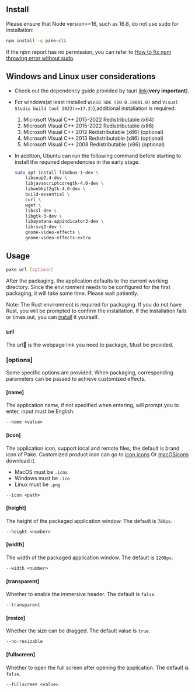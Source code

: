 ## Install

Please ensure that Node version>=16, such as 16.8, do not use sudo for installation:

```bash
npm install -g pake-cli
```

If the npm report has no permission, you can refer to [How to fix npm throwing error without sudo](https://stackoverflow.com/questions/16151018/how-to-fix-npm-throwing-error-without-sudo).

## Windows and Linux user considerations

- Check out the dependency guide provided by tauri [link](https://tauri.app/v1/guides/getting-started/prerequisites)(**very important**).
- For windows(at least installed `Win10 SDK (10.0.19041.0)` and `Visual Studio build tool 2022(>=17.2)`),additional installation is required:

  1. Microsoft Visual C++ 2015-2022 Redistributable (x64)
  2. Microsoft Visual C++ 2015-2022 Redistributable (x86)
  3. Microsoft Visual C++ 2012 Redistributable (x86) (optional)
  4. Microsoft Visual C++ 2013 Redistributable (x86) (optional)
  5. Microsoft Visual C++ 2008 Redistributable (x86) (optional)

- In addition, Ubuntu can run the following command before starting to install the required dependencies in the early stage.

  ```bash
  sudo apt install libdbus-1-dev \
      libsoup2.4-dev \
      libjavascriptcoregtk-4.0-dev \
      libwebkit2gtk-4.0-dev \
      build-essential \
      curl \
      wget \
      libssl-dev \
      libgtk-3-dev \
      libayatana-appindicator3-dev \
      librsvg2-dev \
      gnome-video-effects \
      gnome-video-effects-extra
  ```

## Usage

```bash
pake url [options]
```

After the packaging, the application defaults to the current working directory. Since the environment needs to be configured for the first packaging, it will take some time. Please wait patiently.

Note: The Rust environment is required for packaging. If you do not have Rust, you will be prompted to confirm the installation. If the installation fails or times out, you can [install](https://www.rust-lang.org/tools/install) it yourself.

### url

The url🔗 is the webpage link you need to package, Must be provided.

### [options]

Some specific options are provided. When packaging, corresponding parameters can be passed to achieve customized effects.

#### [name]

The application name, if not specified when entering, will prompt you to enter, input must be English.

```shell
--name <value>
```

#### [icon]

The application icon, support local and remote files, the default is brand icon of Pake. Customized product icon can go to [icon icons](https://icon-icons.com) Or [macOSicons](https://macosicons.com/#/) download it.

- MacOS must be `.icns`
- Windows must be `.ico`
- Linux must be `.png`

```shell
--icon <path>
```

#### [height]

The height of the packaged application window. The default is `780px`.

```shell
--height <number>
```

#### [width]

The width of the packaged application window. The default is `1200px`.

```shell
--width <number>
```

#### [transparent]

Whether to enable the immersive header. The default is `false`.

```shell
--transparent
```

#### [resize]

Whether the size can be dragged. The default value is `true`.

```shell
--no-resizable
```

#### [fullscreen]

Whether to open the full screen after opening the application. The default is `false`.

```shell
--fullscreen <value>
```
